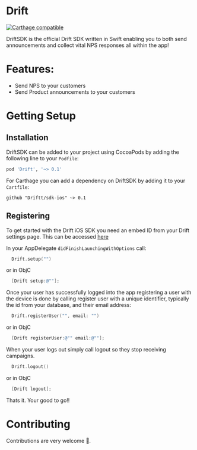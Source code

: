 Drift
============
[![Carthage compatible](https://img.shields.io/badge/Carthage-compatible-4BC51D.svg?style=flat)](https://github.com/Carthage/Carthage)


DriftSDK is the official Drift SDK written in Swift enabling you to both send announcements and collect vital NPS responses all within the app!


# Features:
- Send NPS to your customers
- Send Product announcements to your customers


# Getting Setup

## Installation
DriftSDK can be added to your project using CocoaPods by adding the following line to your `Podfile`:

```ruby
pod 'Drift', '~> 0.1'
```

For Carthage you can add a dependency on DriftSDK by adding it to your `Cartfile`:

```
github "Driftt/sdk-ios" ~> 0.1
```

## Registering

To get started with the Drift iOS SDK you need an embed ID from your Drift settings page. This can be accessed [here](https://app.driftt.com/settings)

In your AppDelegate `didFinishLaunchingWithOptions` call:
```Swift
  Drift.setup("")
```

or in ObjC
```objectivec
  [Drift setup:@""];
```

Once your user has successfully logged into the app registering a user with the device is done by calling register user with a unique identifier, typically the id from your database, and their email address:

```Swift
  Drift.registerUser("", email: "")
```
or in ObjC
```objectivec
  [Drift registerUser:@"" email:@""];
```

When your user logs out simply call logout so they stop receiving campaigns.

```Swift
  Drift.logout()
```

or in ObjC

```objectivec
  [Drift logout];
```

Thats it. Your good to go!!

# Contributing

Contributions are very welcome 🤘.
